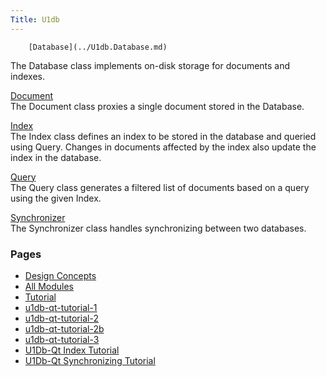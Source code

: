 ```yaml
---
Title: U1db
---
```

        [Database](../U1db.Database.md)  
The Database class implements on-disk storage for documents and indexes.

[Document](../U1db.Document.md)  
The Document class proxies a single document stored in the Database.

[Index](../U1db.Index.md)  
The Index class defines an index to be stored in the database and queried using Query. Changes in documents affected by the index also update the index in the database.

[Query](../U1db.Query.md)  
The Query class generates a filtered list of documents based on a query using the given Index.

[Synchronizer](../U1db.Synchronizer.md)  
The Synchronizer class handles synchronizing between two databases.

### Pages

-   [Design Concepts](../U1db.concepts.md)
-   [All Modules](../U1db.overview.md)
-   [Tutorial](../U1db.tutorial.md)
-   [u1db-qt-tutorial-1](../U1db.u1db-qt-tutorial-1.md)
-   [u1db-qt-tutorial-2](../U1db.u1db-qt-tutorial-2.md)
-   [u1db-qt-tutorial-2b](../U1db.u1db-qt-tutorial-2b.md)
-   [u1db-qt-tutorial-3](../U1db.u1db-qt-tutorial-3.md)
-   [U1Db-Qt Index Tutorial](../U1db.u1db-qt-tutorial-5.md)
-   [U1Db-Qt Synchronizing Tutorial](../U1db.u1db-qt-tutorial-6.md)

